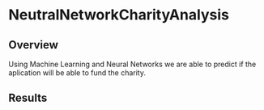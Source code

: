 # NeutralNetworkCharityAnalysis


## Overview ##

Using Machine Learning and Neural Networks we are able to predict if the aplication will be able to fund the charity.


## Results ##

